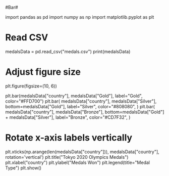#Bar#

import pandas as pd 
import numpy as np 
import matplotlib.pyplot as plt 

# Read CSV 
medalsData = pd.read_csv("medals.csv") 
print(medalsData) 

# Adjust figure size 
plt.figure(figsize=(10, 6)) 

plt.bar(medalsData["country"], medalsData["Gold"], label="Gold", 
color="#FFD700") 
plt.bar(
    medalsData["country"], 
    medalsData["Silver"], 
    bottom=medalsData["Gold"], 
    label="Silver", 
    color="#808080", 
) 
plt.bar(
    medalsData["country"], 
    medalsData["Bronze"], 
    bottom=medalsData["Gold"] + medalsData["Silver"], 
    label="Bronze", 
    color="#CD7F32", 
) 
# Rotate x-axis labels vertically 
plt.xticks(np.arange(len(medalsData["country"])), medalsData["country"], 
rotation='vertical') 
plt.title("Tokyo 2020 Olympics Medals") 
plt.xlabel("country") 
plt.ylabel("Medals Won") 
plt.legend(title="Medal Type") 
plt.show()
